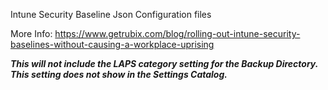 Intune Security Baseline Json Configuration files

More Info:
https://www.getrubix.com/blog/rolling-out-intune-security-baselines-without-causing-a-workplace-uprising

***This will not include the LAPS category setting for the Backup Directory. This setting does not show in the Settings Catalog.***
